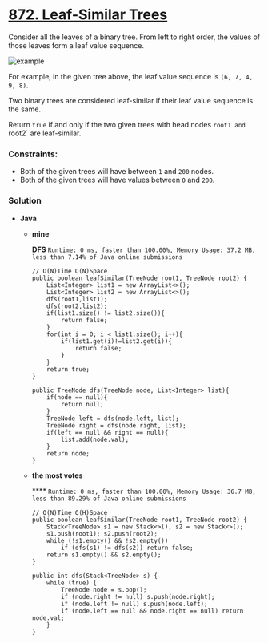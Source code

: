 # [872. Leaf-Similar Trees](https://leetcode.com/problems/leaf-similar-trees/)

Consider all the leaves of a binary tree.  From left to right order, the values of those leaves form a leaf value sequence.

![example](https://s3-lc-upload.s3.amazonaws.com/uploads/2018/07/16/tree.png)

For example, in the given tree above, the leaf value sequence is `(6, 7, 4, 9, 8)`.

Two binary trees are considered leaf-similar if their leaf value sequence is the same.

Return `true` if and only if the two given trees with head nodes `root1 and `root2` are leaf-similar.

 

### Constraints:
* Both of the given trees will have between `1` and `200` nodes.
* Both of the given trees will have values between `0` and `200`.


### Solution
* **Java**
  * **mine**
    
    **DFS** `Runtime: 0 ms, faster than 100.00%, Memory Usage: 37.2 MB, less than 7.14% of Java online submissions`
    ```
    // O(N)Time O(N)Space
    public boolean leafSimilar(TreeNode root1, TreeNode root2) {
        List<Integer> list1 = new ArrayList<>();
        List<Integer> list2 = new ArrayList<>();
        dfs(root1,list1);
        dfs(root2,list2);
        if(list1.size() != list2.size()){
            return false;
        }
        for(int i = 0; i < list1.size(); i++){
            if(list1.get(i)!=list2.get(i)){
                return false;
            }
        }
        return true;
    }

    public TreeNode dfs(TreeNode node, List<Integer> list){
        if(node == null){
            return null;
        }
        TreeNode left = dfs(node.left, list);
        TreeNode right = dfs(node.right, list);
        if(left == null && right == null){
            list.add(node.val);
        }
        return node;
    }
    ```
  * **the most votes**
  
    **** `Runtime: 0 ms, faster than 100.00%, Memory Usage: 36.7 MB, less than 89.29% of Java online submissions`
    ```
    // O(N)Time O(H)Space
    public boolean leafSimilar(TreeNode root1, TreeNode root2) {
        Stack<TreeNode> s1 = new Stack<>(), s2 = new Stack<>();
        s1.push(root1); s2.push(root2);
        while (!s1.empty() && !s2.empty())
            if (dfs(s1) != dfs(s2)) return false;
        return s1.empty() && s2.empty();
    }

    public int dfs(Stack<TreeNode> s) {
        while (true) {
            TreeNode node = s.pop();
            if (node.right != null) s.push(node.right);
            if (node.left != null) s.push(node.left);
            if (node.left == null && node.right == null) return node.val;
        }
    }  
    ```
